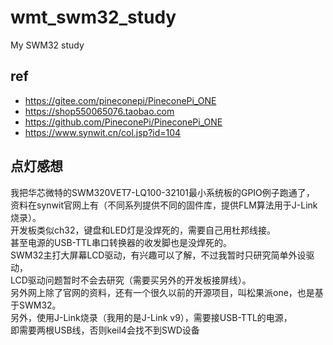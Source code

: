 # wmt_swm32_study
My SWM32 study  

## ref  
* https://gitee.com/pineconepi/PineconePi_ONE  
* https://shop550065076.taobao.com  
* https://github.com/PineconePi/PineconePi_ONE  
* https://www.synwit.cn/col.jsp?id=104  

## 点灯感想  
我把华芯微特的SWM320VET7-LQ100-32101最小系统板的GPIO例子跑通了，  
资料在synwit官网上有（不同系列提供不同的固件库，提供FLM算法用于J-Link烧录）。  
开发板类似ch32，键盘和LED灯是没焊死的，需要自己用杜邦线接。  
甚至电源的USB-TTL串口转换器的收发脚也是没焊死的。  
SWM32主打大屏幕LCD驱动，有兴趣可以了解，不过我暂时只研究简单外设驱动，  
LCD驱动问题暂时不会去研究（需要买另外的开发板接屏线）。  
另外网上除了官网的资料，还有一个很久以前的开源项目，叫松果派one，也是基于SWM32。  
另外，使用J-Link烧录（我用的是J-Link v9），需要接USB-TTL的电源，  
即需要两根USB线，否则keil4会找不到SWD设备  

